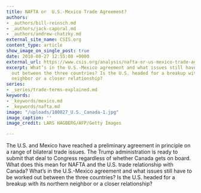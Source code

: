 ```yaml
---
title: NAFTA or  U.S.-Mexico Trade Agreement?
authors:
- _authors/bill-reinsch.md
- _authors/jack-caporal.md
- _authors/andrew-chatzky.md
external_site_name: CSIS.org
content_type: article
show_image_on_single_post: true
date: 2018-08-27 12:55:08 +0000
external_url: https://www.csis.org/analysis/nafta-or-us-mexico-trade-agreement
excerpt: What’s in the U.S.-Mexico agreement and what issues still have to be worked
  out between the three countries? Is the U.S. headed for a breakup with its northern
  neighbor or a closer relationship?
series:
- _series/trade-terms-explained.md
keywords:
- _keywords/mexico.md
- _keywords/nafta.md
image: "/uploads/180827_U.S._Canada-1.jpg"
image_caption: ''
image_credit: LARS HAGBERG/AFP/Getty Images

---
```

The U.S. and Mexico have reached a preliminary agreement in principle on a range of bilateral trade issues. The Trump administration is ready to submit that deal to Congress regardless of whether Canada gets on board. What does this mean for NAFTA and the U.S. trade relationship with Canada? What’s in the U.S.-Mexico agreement and what issues still have to be worked out between the three countries? Is the U.S. headed for a breakup with its northern neighbor or a closer relationship?